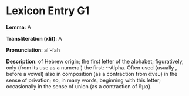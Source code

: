 # Lexicon Entry G1

**Lemma**: Α

**Transliteration (xlit)**: A

**Pronunciation**: al'-fah

**Description**:
of Hebrew origin; the first letter of the alphabet; figuratively, only (from its use as a numeral) the first: --Alpha. Often used (usually , before a vowel) also in composition (as a contraction from ἄνευ) in the sense of privation; so, in many words, beginning with this letter; occasionally in the sense of union (as a contraction of ἅμα).
